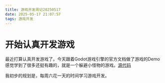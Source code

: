 ```yaml
---
title: 游戏开发周记20250517
date: 2025-05-17 21:07:57
tags: 游戏开发
---
```

# 开始认真开发游戏

最近打算认真开发游戏了。今天跟着Godot游戏引擎的官方文档做了游戏的Demo感觉学到了很多还挺有趣的，就是一个躲避小怪物的游戏。[源代码](https://github.com/LingZhi20000519/GameDevelopmentLearn_3_DodgeTheCreeps)

我初步的规划是，每周六花一天的时间学习游戏开发。